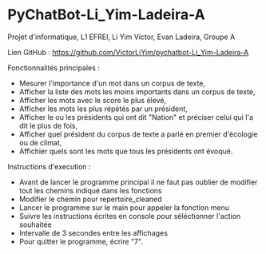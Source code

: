 # PyChatBot-Li_Yim-Ladeira-A

Projet d'informatique, L1 EFREI, Li Yim Victor, Evan Ladeira, Groupe A

Lien GitHub : https://github.com/VictorLiYim/pychatbot-Li_Yim-Ladeira-A

Fonctionnalités principales : 
  - Mesurer l'importance d'un mot dans un corpus de texte,
  - Afficher la liste des mots les moins importants dans un corpus de texte,
  - Afficher les mots avec le score le plus élevé,
  - Afficher les mots les plus répétés par un président,
  - Afficher le ou les présidents qui ont dit "Nation" et préciser celui qui l'a dit le plus de fois,
  - Afficher quel président du corpus de texte a parlé en premier d'écologie ou de climat,
  - Affichier quels sont les mots que tous les présidents ont évoqué.

Instructions d'execution :
  - Avant de lancer le programme principal il ne faut pas oublier de modifier tout les chemins indiqué dans les fonctions
  - Modifier le chemin pour repertoire_cleaned
  - Lancer le programme sur le main pour appeler la fonction menu
  - Suivre les instructions écrites en console pour séléctionner l'action souhaitée
  - Intervalle de 3 secondes entre les affichages
  - Pour quitter le programme, écrire "7".
